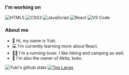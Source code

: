 ### I'm working on
![HTML5](https://img.shields.io/badge/-HTML5-%23E44D27?style=for-the-badge&logo=html5&logoColor=ffffff)
![CSS3](https://img.shields.io/badge/-CSS3-%231572B6?style=for-the-badge&logo=css3)
![JavaScript](https://img.shields.io/badge/-JavaScript-%23F7DF1C?style=for-the-badge&logo=javascript&logoColor=000000&labelColor=%23F7DF1C&color=%23FFCE5A)
![React](https://img.shields.io/badge/-React-%23282C34?style=for-the-badge&logo=react)
![VS Code](https://img.shields.io/badge/-VSCode-%23007ACC?style=for-the-badge&logo=visual-studio-code)

### About me
- 👑 Hi, my name is Yuki.
- 💻 I'm currently learning more about React.
- 🏃‍♀️ I'm a running-lover. I like hiking and camping as well.
- 🐶 I'm also the owner of Akita, koko.



![Yuki's github stats](https://github-readme-stats.vercel.app/api?username=yukiyuli&show_icons=true&hide=stars&icon_color=f58220)
[![Top Langs](https://github-readme-stats.vercel.app/api/top-langs/?username=yukiyuli&layout=compact)](https://github.com/yukiyuli/github-readme-stats)




<!--
https://github.com/anuraghazra/github-readme-stats

-->
